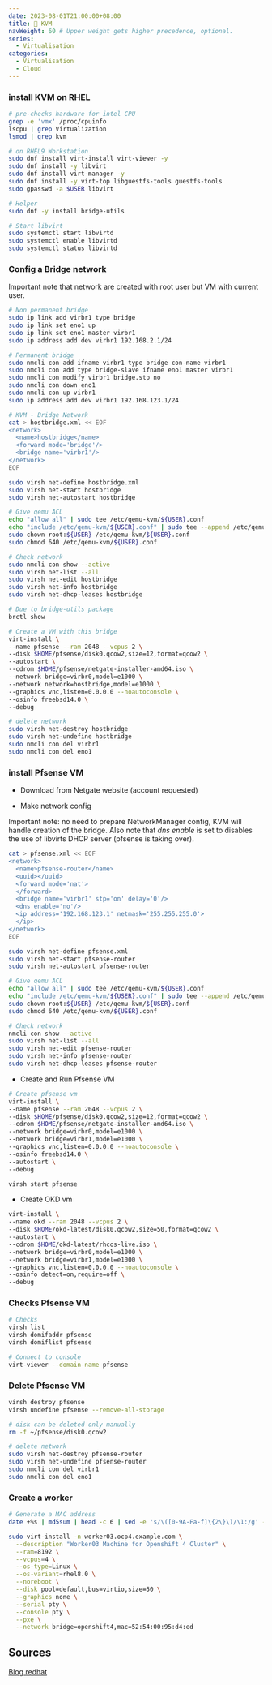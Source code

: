 ```yaml
---
date: 2023-08-01T21:00:00+08:00
title: 🐋 KVM
navWeight: 60 # Upper weight gets higher precedence, optional.
series:
  - Virtualisation
categories:
  - Virtualisation
  - Cloud
---
```


### install KVM on RHEL 

```bash
# pre-checks hardware for intel CPU
grep -e 'vmx' /proc/cpuinfo 
lscpu | grep Virtualization
lsmod | grep kvm

# on RHEL9 Workstation
sudo dnf install virt-install virt-viewer -y
sudo dnf install -y libvirt
sudo dnf install virt-manager -y
sudo dnf install -y virt-top libguestfs-tools guestfs-tools
sudo gpasswd -a $USER libvirt

# Helper
sudo dnf -y install bridge-utils

# Start libvirt
sudo systemctl start libvirtd
sudo systemctl enable libvirtd
sudo systemctl status libvirtd
```

### Config a Bridge network

Important note that network are created with root user but VM with current user.

```bash
# Non permanent bridge
sudo ip link add virbr1 type bridge
sudo ip link set eno1 up
sudo ip link set eno1 master virbr1
sudo ip address add dev virbr1 192.168.2.1/24

# Permanent bridge
sudo nmcli con add ifname virbr1 type bridge con-name virbr1
sudo nmcli con add type bridge-slave ifname eno1 master virbr1
sudo nmcli con modify virbr1 bridge.stp no
sudo nmcli con down eno1
sudo nmcli con up virbr1
sudo ip address add dev virbr1 192.168.123.1/24

# KVM - Bridge Network
cat > hostbridge.xml << EOF
<network>
  <name>hostbridge</name>
  <forward mode='bridge'/>
  <bridge name='virbr1'/>
</network> 
EOF

sudo virsh net-define hostbridge.xml
sudo virsh net-start hostbridge
sudo virsh net-autostart hostbridge

# Give qemu ACL
echo "allow all" | sudo tee /etc/qemu-kvm/${USER}.conf
echo "include /etc/qemu-kvm/${USER}.conf" | sudo tee --append /etc/qemu/bridge.conf
sudo chown root:${USER} /etc/qemu-kvm/${USER}.conf
sudo chmod 640 /etc/qemu-kvm/${USER}.conf

# Check network
sudo nmcli con show --active
sudo virsh net-list --all
sudo virsh net-edit hostbridge
sudo virsh net-info hostbridge
sudo virsh net-dhcp-leases hostbridge

# Due to bridge-utils package
brctl show

# Create a VM with this bridge
virt-install \
--name pfsense --ram 2048 --vcpus 2 \
--disk $HOME/pfsense/disk0.qcow2,size=12,format=qcow2 \
--autostart \
--cdrom $HOME/pfsense/netgate-installer-amd64.iso \
--network bridge=virbr0,model=e1000 \
--network network=hostbridge,model=e1000 \
--graphics vnc,listen=0.0.0.0 --noautoconsole \
--osinfo freebsd14.0 \
--debug

# delete network
sudo virsh net-destroy hostbridge
sudo virsh net-undefine hostbridge
sudo nmcli con del virbr1
sudo nmcli con del eno1
```

### install Pfsense VM

* Download from Netgate website (account requested)

* Make network config 

Important note: no need to prepare NetworkManager config, KVM will handle creation of the bridge.
Also note that *dns enable* is set to disables the use of libvirts DHCP server (pfsense is taking over).

```bash
cat > pfsense.xml << EOF
<network>
  <name>pfsense-router</name>
  <uuid></uuid>
  <forward mode='nat'>
  </forward>
  <bridge name='virbr1' stp='on' delay='0'/>
  <dns enable='no'/>
  <ip address='192.168.123.1' netmask='255.255.255.0'>
  </ip>
</network>
EOF

sudo virsh net-define pfsense.xml
sudo virsh net-start pfsense-router
sudo virsh net-autostart pfsense-router

# Give qemu ACL
echo "allow all" | sudo tee /etc/qemu-kvm/${USER}.conf
echo "include /etc/qemu-kvm/${USER}.conf" | sudo tee --append /etc/qemu/bridge.conf
sudo chown root:${USER} /etc/qemu-kvm/${USER}.conf
sudo chmod 640 /etc/qemu-kvm/${USER}.conf

# Check network
nmcli con show --active
sudo virsh net-list --all
sudo virsh net-edit pfsense-router
sudo virsh net-info pfsense-router
sudo virsh net-dhcp-leases pfsense-router
```

* Create and Run Pfsense VM

```bash
# Create pfsense vm
virt-install \
--name pfsense --ram 2048 --vcpus 2 \
--disk $HOME/pfsense/disk0.qcow2,size=12,format=qcow2 \
--cdrom $HOME/pfsense/netgate-installer-amd64.iso \
--network bridge=virbr0,model=e1000 \
--network bridge=virbr1,model=e1000 \
--graphics vnc,listen=0.0.0.0 --noautoconsole \
--osinfo freebsd14.0 \
--autostart \
--debug

virsh start pfsense
```

* Create OKD vm

```bash
virt-install \
--name okd --ram 2048 --vcpus 2 \
--disk $HOME/okd-latest/disk0.qcow2,size=50,format=qcow2 \
--autostart \
--cdrom $HOME/okd-latest/rhcos-live.iso \
--network bridge=virbr0,model=e1000 \
--network bridge=virbr1,model=e1000 \
--graphics vnc,listen=0.0.0.0 --noautoconsole \
--osinfo detect=on,require=off \
--debug
```

### Checks Pfsense VM

```bash
# Checks
virsh list
virsh domifaddr pfsense
virsh domiflist pfsense

# Connect to console
virt-viewer --domain-name pfsense
```

### Delete Pfsense VM

```bash
virsh destroy pfsense  
virsh undefine pfsense --remove-all-storage

# disk can be deleted only manually
rm -f ~/pfsense/disk0.qcow2

# delete network
sudo virsh net-destroy pfsense-router
sudo virsh net-undefine pfsense-router
sudo nmcli con del virbr1
sudo nmcli con del eno1
```

### Create a worker 

```bash
# Generate a MAC address
date +%s | md5sum | head -c 6 | sed -e 's/\([0-9A-Fa-f]\{2\}\)/\1:/g' -e 's/\(.*\):$/\1/' | sed -e 's/^/52:54:00:/';echo

sudo virt-install -n worker03.ocp4.example.com \
  --description "Worker03 Machine for Openshift 4 Cluster" \
  --ram=8192 \
  --vcpus=4 \
  --os-type=Linux \
  --os-variant=rhel8.0 \
  --noreboot \
  --disk pool=default,bus=virtio,size=50 \
  --graphics none \
  --serial pty \
  --console pty \
  --pxe \
  --network bridge=openshift4,mac=52:54:00:95:d4:ed
  ```


## Sources

[Blog redhat](https://developers.redhat.com/articles/2024/12/18/rootless-virtual-machines-kvm-and-qemu?sc_cid=RHCTG0250000436140#connectivity_between_vms)
